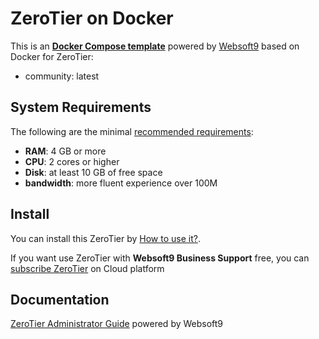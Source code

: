 # ZeroTier on Docker  

This is an **[Docker Compose template](https://github.com/Websoft9/docker-library)** powered by [Websoft9](https://www.websoft9.com) based on Docker for ZeroTier:


 - community:  latest


## System Requirements

The following are the minimal [recommended requirements](https://www.zerotier.com):

* **RAM**: 4 GB or more
* **CPU**: 2 cores or higher
* **Disk**: at least 10 GB of free space
* **bandwidth**: more fluent experience over 100M  

## Install

You can install this ZeroTier by [How to use it?](https://github.com/Websoft9/docker-library#how-to-use-it).   

If you want use ZeroTier with **Websoft9 Business Support** free, you can [subscribe ZeroTier](https://www.websoft9.com/apps) on Cloud platform

## Documentation

[ZeroTier Administrator Guide](https://support.websoft9.com/docs/zerotier) powered by Websoft9